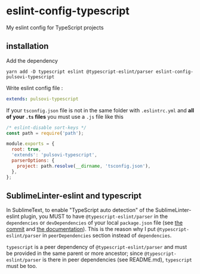 # eslint-config-typescript
My eslint config for TypeScript projects

## installation

Add the dependency

`yarn add -D typescript eslint @typescript-eslint/parser eslint-config-pulsovi-typescript`

Write eslint config file :

```yaml:.eslintrc.yml
extends: pulsovi-typescript
```

If your `tsconfig.json` file is not in the same folder with `.eslintrc.yml` and **all of your `.ts` files** you must use a `.js` file like this

```javascript:.eslintrc.js
/* eslint-disable sort-keys */
const path = require('path');

module.exports = {
  root: true,
  'extends': 'pulsovi-typescript',
  parserOptions: {
    project: path.resolve(__dirname, 'tsconfig.json'),
  },
};
```

## SublimeLinter-eslint and typescript
In SublimeText, to enable "TypeScript auto detection" of the SublimeLinter-eslint plugin, you MUST to have `@typescript-eslint/parser` in the `dependencies` or `devDependencies` of your local `package.json` file (see [the commit](https://github.com/SublimeLinter/SublimeLinter-eslint/commit/dd687aac465a012e88b000507c064f5a08119e40) and [the documentation](https://github.com/SublimeLinter/SublimeLinter-eslint#using-eslint-with-plugins-eg-vue)).
This is the reason why I put `@typescript-eslint/parser` in `peerDependencies` section instead of `dependencies`.

`typescript` is a peer dependency of `@typescript-eslint/parser` and must be provided in the same parent or more ancestor; since `@typescript-eslint/parser` is there in peer dependencies (see README.md), `typescript` must be too.
